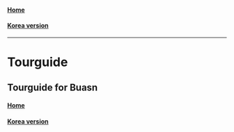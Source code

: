 #### [Home](../README.md)  
#### [Korea version](README_KR.md)  
---
# Tourguide
Tourguide for Buasn
---
#### [Home](../README.md)  
#### [Korea version](README_KR.md)  